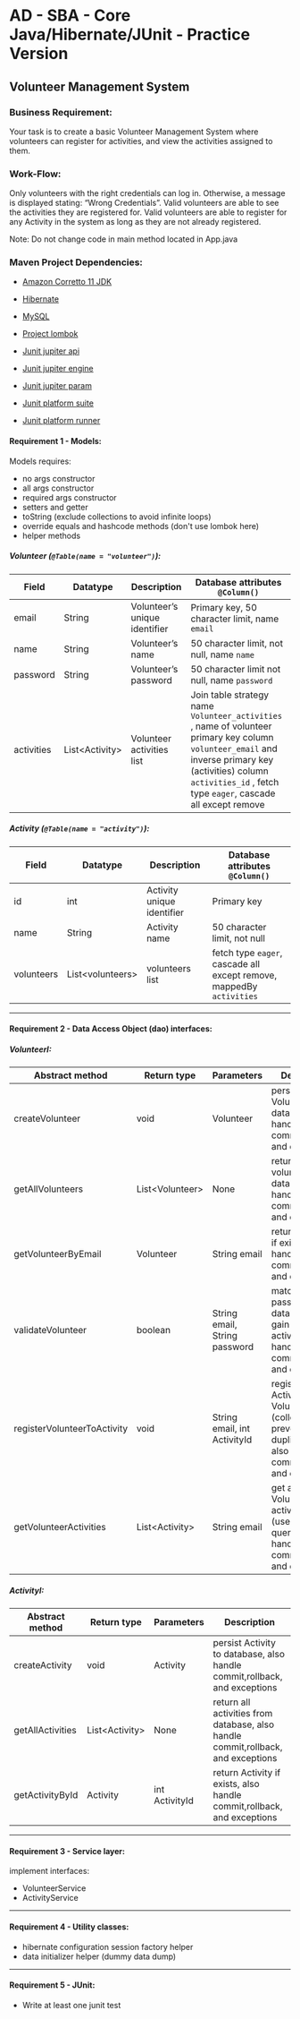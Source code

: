 # AD - SBA - Core Java/Hibernate/JUnit - Practice  Version

## Volunteer Management System
### Business Requirement:
Your task is to create a basic Volunteer Management System
where volunteers can register for activities, and view the
activities assigned to them.
### Work-Flow:
Only volunteers with the right credentials can log in.
Otherwise, a message is displayed stating: “Wrong Credentials”.
Valid volunteers are able to see the activities they are registered for.
Valid volunteers are able to register for any Activity in the system as
long as they are not already registered.

Note: Do not change code in main method located in App.java

### Maven Project Dependencies:

- [Amazon Corretto 11 JDK](https://docs.aws.amazon.com/corretto/latest/corretto-11-ug/downloads-list.html) 
- [Hibernate](https://mvnrepository.com/artifact/org.hibernate/hibernate-core) 
- [MySQL](https://mvnrepository.com/artifact/mysql/mysql-connector-java)

- [Project lombok](https://mvnrepository.com/artifact/org.projectlombok/lombok)
- [Junit jupiter api](https://mvnrepository.com/artifact/org.junit.jupiter/junit-jupiter-api)
- [Junit jupiter engine](https://mvnrepository.com/artifact/org.junit.jupiter/junit-jupiter-engine)
- [Junit jupiter param](https://mvnrepository.com/artifact/org.junit.jupiter/junit-jupiter-params)
- [Junit platform suite](https://mvnrepository.com/artifact/org.junit.platform/junit-platform-suite-engine)
- [Junit platform runner](https://mvnrepository.com/artifact/org.junit.platform/junit-platform-runner)


#### Requirement 1 - Models:
Models requires:
- no args constructor 
- all args constructor
- required args constructor
- setters and getter
- toString (exclude collections to avoid infinite loops)
- override equals and hashcode methods (don't use lombok here)
- helper methods
##### Volunteer (`@Table(name = "volunteer")`):
| Field    | Datatype        | Description                 | Database attributes `@Column()`                                                                                                                                                                                    | 
|----------|-----------------|-----------------------------|--------------------------------------------------------------------------------------------------------------------------------------------------------------------------------------------------------------------|
 | email    | String          | Volunteer’s unique identifier | Primary key, 50 character limit, name `email`                                                                                                                                                                      |
 | name     | String          | Volunteer’s name              | 50 character limit, not null, name `name`                                                                                                                                                                          |
 | password | String          | Volunteer’s password          | 50 character limit not null, name `password`                                                                                                                                                                       |
 | activities  | List\<Activity> | Volunteer activities list        | Join table strategy name `Volunteer_activities` , name of volunteer primary key column `volunteer_email` and inverse primary key (activities) column `activities_id` , fetch type `eager`, cascade all except remove |

##### Activity (`@Table(name = "activity")`):

| Field      | Datatype          | Description              | Database attributes `@Column()`                                   | 
|------------|-------------------|--------------------------|-------------------------------------------------------------------|
| id         | int               | Activity unique identifier | Primary key                                                       |
| name       | String            | Activity name              | 50 character limit, not null                        |
| volunteers   | List\<volunteers> | volunteers  list     | fetch type `eager`, cascade all except remove, mappedBy `activities` | 

---
#### Requirement 2 - Data Access Object  (dao) interfaces:

##### VolunteerI:
| Abstract method             | Return type    | Parameters                    | Description                                                                                                     | 
|-----------------------------|----------------|-------------------------------|-----------------------------------------------------------------------------------------------------------------|
| createVolunteer             | void           | Volunteer                       | persist Volunteer to database, also handle commit,rollback, and exceptions                                        |
| getAllVolunteers            | List\<Volunteer> | None                          | return all volunteers from database, also handle commit,rollback, and exceptions                                  |
| getVolunteerByEmail         | Volunteer        | String email                  | return Volunteer if exists, also handle commit,rollback, and exceptions                                           |
| validateVolunteer           | boolean        | String email, String password | match email and password to database to gain access to activities, also handle commit,rollback, and exceptions     |
| registerVolunteerToActivity | void           | String email, int ActivityId    | register a Activity to a Volunteer (collection to prevent duplication), also handle commit,rollback, and exceptions |
| getVolunteerActivities      | List\<Activity>  | String email                  | get all the Volunteer activities list (use native query), also handle commit,rollback, and exceptions                | 

##### ActivityI:
| Abstract method  | Return type     | Parameters                    | Description                                                                                                     | 
|------------------|-----------------|-------------------------------|-----------------------------------------------------------------------------------------------------------------|
| createActivity   | void            | Activity                        | persist Activity to database, also handle commit,rollback, and exceptions                                         |
| getAllActivities | List\<Activity> | None                          | return all activities from database, also handle commit,rollback, and exceptions                                   |
| getActivityById  | Activity        | int ActivityId                  | return Activity if exists, also handle commit,rollback, and exceptions                                            |
---
#### Requirement 3 - Service layer:
implement interfaces:
- VolunteerService
- ActivityService
---
#### Requirement 4 - Utility classes:
- hibernate configuration session factory helper
- data initializer helper (dummy data dump)
---
#### Requirement 5 - JUnit:
- Write at least one junit test

